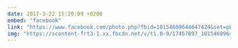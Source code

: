 ```yaml
---
date: 2017-3-22 15:20:09 +0200
embed: "facebook"
link: "https://www.facebook.com/photo.php?fbid=10154609644647424&set=pb.502032423.-2207520000.1491386818.&type=3&theater"
img: "https://scontent-frt3-1.xx.fbcdn.net/v/t1.0-9/17457897_10154609644647424_8978272013945446548_n.jpg?oh=99ab1ca4384540f79464213265798e6a&oe=595EF88F"
---
```

